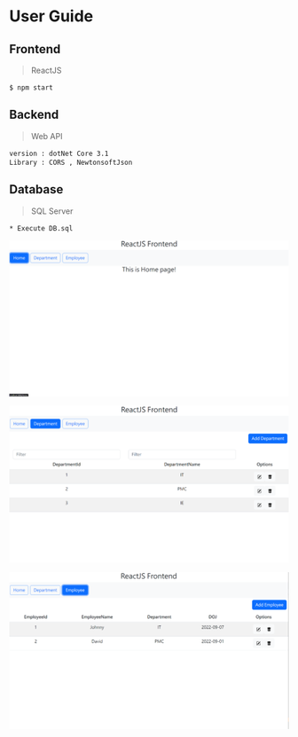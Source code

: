 # User Guide

## Frontend
> ReactJS
```
$ npm start
```

## Backend
> Web API
```
version : dotNet Core 3.1
Library : CORS , NewtonsoftJson
```

## Database
> SQL Server
```
* Execute DB.sql
```

![Image](https://github.com/jony371400/Project-FullStack-App/blob/main/Project1/Home.png)

![Image](https://github.com/jony371400/Project-FullStack-App/blob/main/Project1/Department.png)

![Image](https://github.com/jony371400/Project-FullStack-App/blob/main/Project1/Employee.png)